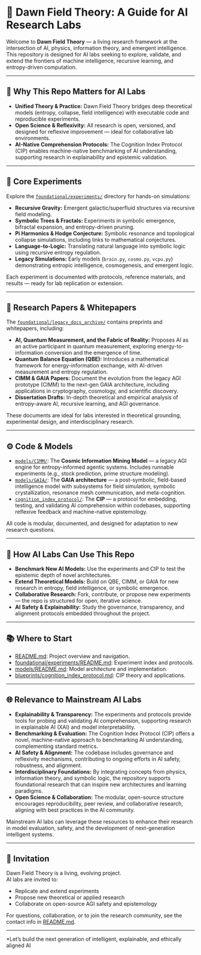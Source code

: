 # 🧪 Dawn Field Theory: A Guide for AI Research Labs

Welcome to **Dawn Field Theory** — a living research framework at the intersection of AI, physics, information theory, and emergent intelligence. This repository is designed for AI labs seeking to explore, validate, and extend the frontiers of machine intelligence, recursive learning, and entropy-driven computation.

---

## 🚀 Why This Repo Matters for AI Labs

- **Unified Theory & Practice:** Dawn Field Theory bridges deep theoretical models (entropy, collapse, field intelligence) with executable code and reproducible experiments.
- **Open Science & Reflexivity:** All research is open, versioned, and designed for reflexive improvement — ideal for collaborative lab environments.
- **AI-Native Comprehension Protocols:** The Cognition Index Protocol (CIP) enables machine-native benchmarking of AI understanding, supporting research in explainability and epistemic validation.

---

## 🧠 Core Experiments

Explore the [`foundational/experiments/`](foundational/experiments/README.md) directory for hands-on simulations:

- **Recursive Gravity:** Emergent galactic/superfluid structures via recursive field modeling.
- **Symbolic Trees & Fractals:** Experiments in symbolic emergence, bifractal expansion, and entropy-driven pruning.
- **Pi Harmonics & Hodge Conjecture:** Symbolic resonance and topological collapse simulations, including links to mathematical conjectures.
- **Language-to-Logic:** Translating natural language into symbolic logic using recursive entropy regulation.
- **Legacy Simulations:** Early models (`brain.py`, `cosmo.py`, `vcpu.py`) demonstrating entropic intelligence, cosmogenesis, and emergent logic.

Each experiment is documented with protocols, reference materials, and results — ready for lab replication or extension.

---

## 📄 Research Papers & Whitepapers

The [`foundational/legacy_docs_archive/`](foundational/legacy_docs_archive/) contains preprints and whitepapers, including:

- **AI, Quantum Measurement, and the Fabric of Reality:** Proposes AI as an active participant in quantum measurement, exploring energy-to-information conversion and the emergence of time.
- **Quantum Balance Equation (QBE):** Introduces a mathematical framework for energy-information exchange, with AI-driven measurement and entropy regulation.
- **CIMM & GAIA Papers:** Document the evolution from the legacy AGI prototype (CIMM) to the next-gen GAIA architecture, including applications in cryptography, cosmology, and scientific discovery.
- **Dissertation Drafts:** In-depth theoretical and empirical analysis of entropy-aware AI, recursive learning, and AGI governance.

These documents are ideal for labs interested in theoretical grounding, experimental design, and interdisciplinary research.

---

## ⚙️ Code & Models

- [`models/CIMM/`](models/CIMM/README.md): The **Cosmic Information Mining Model** — a legacy AGI engine for entropy-informed agentic systems. Includes runnable experiments (e.g., stock prediction, prime structure modeling).
- [`models/GAIA/`](models/GAIA/README.md): The **GAIA architecture** — a post-symbolic, field-based intelligence model with subsystems for field simulation, symbolic crystallization, resonance mesh communication, and meta-cognition.
- [`cognition_index_protocol/`](cognition_index_protocol/): The **CIP** — a protocol for embedding, testing, and validating AI comprehension within codebases, supporting reflexive feedback and machine-native epistemology.

All code is modular, documented, and designed for adaptation to new research questions.

---

## 🧬 How AI Labs Can Use This Repo

- **Benchmark New AI Models:** Use the experiments and CIP to test the epistemic depth of novel architectures.
- **Extend Theoretical Models:** Build on QBE, CIMM, or GAIA for new research in entropy, field intelligence, or symbolic emergence.
- **Collaborative Research:** Fork, contribute, or propose new experiments — the repo is structured for open, iterative science.
- **AI Safety & Explainability:** Study the governance, transparency, and alignment protocols embedded throughout the project.

---

## 📚 Where to Start

- [README.md](README.md): Project overview and navigation.
- [foundational/experiments/README.md](foundational/experiments/README.md): Experiment index and protocols.
- [models/README.md](models/README.md): Model architecture and implementation.
- [blueprints/cognition_index_protocol.md](blueprints/cognition_index_protocol.md): CIP theory and applications.

---

## 🌐 Relevance to Mainstream AI Labs

- **Explainability & Transparency:** The experiments and protocols provide tools for probing and validating AI comprehension, supporting research in explainable AI (XAI) and model interpretability.
- **Benchmarking & Evaluation:** The Cognition Index Protocol (CIP) offers a novel, machine-native approach to benchmarking AI understanding, complementing standard metrics.
- **AI Safety & Alignment:** The codebase includes governance and reflexivity mechanisms, contributing to ongoing efforts in AI safety, robustness, and alignment.
- **Interdisciplinary Foundations:** By integrating concepts from physics, information theory, and symbolic logic, the repository supports foundational research that can inspire new architectures and learning paradigms.
- **Open Science & Collaboration:** The modular, open-source structure encourages reproducibility, peer review, and collaborative research, aligning with best practices in the AI community.

Mainstream AI labs can leverage these resources to enhance their research in model evaluation, safety, and the development of next-generation intelligent systems.

---

## 🤝 Invitation

Dawn Field Theory is a living, evolving project.  
AI labs are invited to:

- Replicate and extend experiments
- Propose new theoretical or applied research
- Collaborate on open-source AGI safety and epistemology

For questions, collaboration, or to join the research community, see the contact info in [README.md](README.md).

---

*Let’s build the next generation of intelligent, explainable, and ethically aligned AI